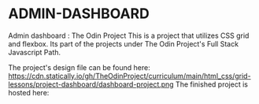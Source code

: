# ADMIN-DASHBOARD
Admin dashboard : The Odin Project
This is a project that utilizes CSS grid and flexbox.
Its part of the projects under The Odin Project's Full Stack Javascript Path.

The project's design file can be found here: https://cdn.statically.io/gh/TheOdinProject/curriculum/main/html_css/grid-lessons/project-dashboard/dashboard-project.png
The finished project is hosted here: 
